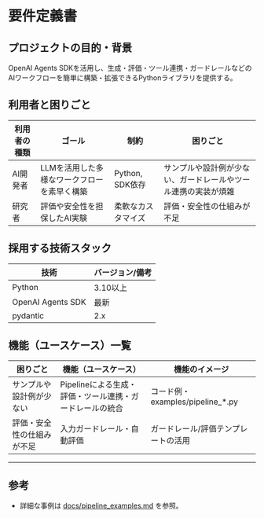 # 要件定義書

## プロジェクトの目的・背景
OpenAI Agents SDKを活用し、生成・評価・ツール連携・ガードレールなどのAIワークフローを簡単に構築・拡張できるPythonライブラリを提供する。

## 利用者と困りごと
| 利用者の種類 | ゴール | 制約 | 困りごと |
|---|---|---|---|
| AI開発者 | LLMを活用した多様なワークフローを素早く構築 | Python, SDK依存 | サンプルや設計例が少ない、ガードレールやツール連携の実装が煩雑 |
| 研究者 | 評価や安全性を担保したAI実験 | 柔軟なカスタマイズ | 評価・安全性の仕組みが不足 |

## 採用する技術スタック
| 技術 | バージョン/備考 |
|---|---|
| Python | 3.10以上 |
| OpenAI Agents SDK | 最新 |
| pydantic | 2.x |

## 機能（ユースケース）一覧
| 困りごと | 機能（ユースケース） | 機能のイメージ |
|---|---|---|
| サンプルや設計例が少ない | Pipelineによる生成・評価・ツール連携・ガードレールの統合 | コード例・examples/pipeline_*.py |
| 評価・安全性の仕組みが不足 | 入力ガードレール・自動評価 | ガードレール/評価テンプレートの活用 |

---

## 参考
- 詳細な事例は [docs/pipeline_examples.md](pipeline_examples.md) を参照。 